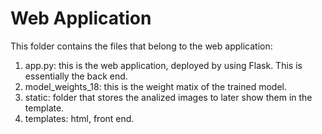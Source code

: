 # Web Application

This folder contains the files that belong to the web application:

1. app.py: this is the web application, deployed by using Flask. This is essentially the back end. 
2. model_weights_18: this is the weight matix of the trained model.
3. static: folder that stores the analized images to later show them in the template.
4. templates: html, front end. 